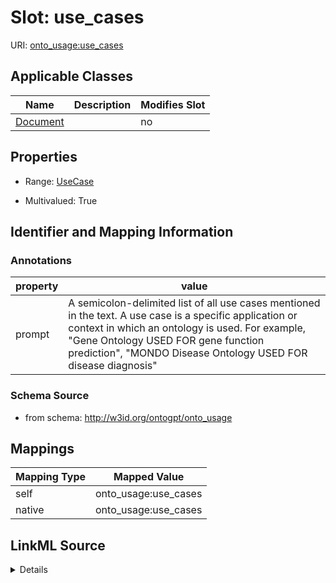 

# Slot: use_cases

URI: [onto_usage:use_cases](http://w3id.org/ontogpt/onto_usageuse_cases)



<!-- no inheritance hierarchy -->





## Applicable Classes

| Name | Description | Modifies Slot |
| --- | --- | --- |
| [Document](Document.md) |  |  no  |







## Properties

* Range: [UseCase](UseCase.md)

* Multivalued: True





## Identifier and Mapping Information





### Annotations

| property | value |
| --- | --- |
| prompt | A semicolon-delimited list of all use cases mentioned in the text. A use case is a specific application or context in which an ontology is used. For example, "Gene Ontology USED FOR gene function prediction", "MONDO Disease Ontology USED FOR disease diagnosis" |



### Schema Source


* from schema: http://w3id.org/ontogpt/onto_usage




## Mappings

| Mapping Type | Mapped Value |
| ---  | ---  |
| self | onto_usage:use_cases |
| native | onto_usage:use_cases |




## LinkML Source

<details>
```yaml
name: use_cases
annotations:
  prompt:
    tag: prompt
    value: A semicolon-delimited list of all use cases mentioned in the text. A use
      case is a specific application or context in which an ontology is used. For
      example, "Gene Ontology USED FOR gene function prediction", "MONDO Disease Ontology
      USED FOR disease diagnosis"
from_schema: http://w3id.org/ontogpt/onto_usage
rank: 1000
alias: use_cases
owner: Document
domain_of:
- Document
range: UseCase
multivalued: true

```
</details>